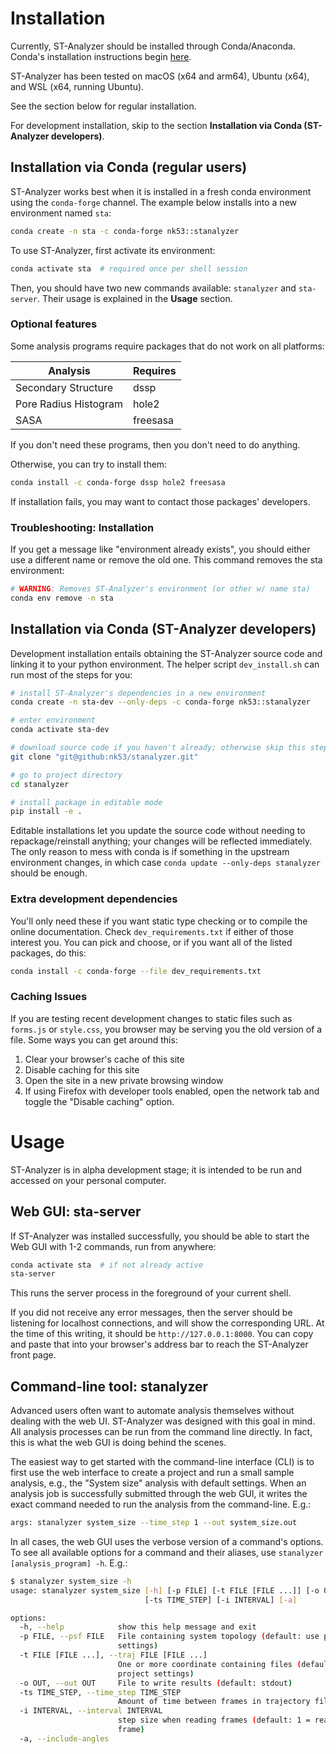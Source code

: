# Installation

Currently, ST-Analyzer should be installed through Conda/Anaconda. Conda's installation instructions begin [here](https://docs.conda.io/projects/conda/en/latest/user-guide/install/index.html).

ST-Analyzer has been tested on macOS (x64 and arm64), Ubuntu (x64), and WSL (x64, running Ubuntu).

See the section below for regular installation.

For development installation, skip to the section __Installation via Conda (ST-Analyzer developers)__.

## Installation via Conda (regular users)

ST-Analyzer works best when it is installed in a fresh conda environment using the `conda-forge` channel. The example below installs into a new environment named `sta`:

```bash
conda create -n sta -c conda-forge nk53::stanalyzer
```

To use ST-Analyzer, first activate its environment:

```bash
conda activate sta  # required once per shell session
```

Then, you should have two new commands available: `stanalyzer` and `sta-server`. Their usage is explained in the __Usage__ section.

### Optional features

Some analysis programs require packages that do not work on all platforms:

| Analysis              | Requires |
|-----------------------|----------|
| Secondary Structure   |   dssp   |
| Pore Radius Histogram |   hole2  |
| SASA                  | freesasa |

If you don't need these programs, then you don't need to do anything.

Otherwise, you can try to install them:

```bash
conda install -c conda-forge dssp hole2 freesasa
```

If installation fails, you may want to contact those packages' developers.

### Troubleshooting: Installation
If you get a message like "environment already exists", you should either use a different name or remove the old one. This command removes the sta environment:

```bash
# WARNING: Removes ST-Analyzer's environment (or other w/ name sta)
conda env remove -n sta
```

## Installation via Conda (ST-Analyzer developers)

Development installation entails obtaining the ST-Analyzer source code and linking it to your python environment. The helper script `dev_install.sh` can run most of the steps for you:

```bash
# install ST-Analyzer's dependencies in a new environment
conda create -n sta-dev --only-deps -c conda-forge nk53::stanalyzer

# enter environment
conda activate sta-dev

# download source code if you haven't already; otherwise skip this step
git clone "git@github:nk53/stanalyzer.git"

# go to project directory
cd stanalyzer

# install package in editable mode
pip install -e .
```

Editable installations let you update the source code without needing to repackage/reinstall anything; your changes will be reflected immediately. The only reason to mess with conda is if something in the upstream environment changes, in which case `conda update --only-deps stanalyzer` should be enough.

### Extra development dependencies

You'll only need these if you want static type checking or to compile the online documentation. Check `dev_requirements.txt` if either of those interest you. You can pick and choose, or if you want all of the listed packages, do this:

```bash
conda install -c conda-forge --file dev_requirements.txt
```

### Caching Issues

If you are testing recent development changes to static files such as `forms.js` or `style.css`, you browser may be serving you the old version of a file. Some ways you can get around this:
1. Clear your browser's cache of this site
2. Disable caching for this site
3. Open the site in a new private browsing window
4. If using Firefox with developer tools enabled, open the network tab and toggle the "Disable caching" option.

# Usage

ST-Analyzer is in alpha development stage; it is intended to be run and accessed on your personal computer.

## Web GUI: sta-server

If ST-Analyzer was installed successfully, you should be able to start the Web GUI with 1-2 commands, run from anywhere:

```bash
conda activate sta  # if not already active
sta-server
```

This runs the server process in the foreground of your current shell.

If you did not receive any error messages, then the server should be listening for localhost connections, and will show the corresponding URL. At the time of this writing, it should be `http://127.0.0.1:8000`. You can copy and paste that into your browser's address bar to reach the ST-Analyzer front page.

## Command-line tool: stanalyzer

Advanced users often want to automate analysis themselves without dealing with the web UI. ST-Analyzer was designed with this goal in mind. All analysis processes can be run from the command line directly. In fact, this is what the web GUI is doing behind the scenes.

The easiest way to get started with the command-line interface (CLI) is to first use the web interface to create a project and run a small sample analysis, e.g., the "System size" analysis with default settings. When an analysis job is successfully submitted through the web GUI, it writes the exact command needed to run the analysis from the command-line. E.g.:

```bash
args: stanalyzer system_size --time_step 1 --out system_size.out
```

In all cases, the web GUI uses the verbose version of a command's options. To see all available options for a command and their aliases, use `stanalyzer [analysis_program] -h`. E.g.:

```bash
$ stanalyzer system_size -h
usage: stanalyzer system_size [-h] [-p FILE] [-t FILE [FILE ...]] [-o OUT]
                              [-ts TIME_STEP] [-i INTERVAL] [-a]

options:
  -h, --help            show this help message and exit
  -p FILE, --psf FILE   File containing system topology (default: use project
                        settings)
  -t FILE [FILE ...], --traj FILE [FILE ...]
                        One or more coordinate containing files (default: use
                        project settings)
  -o OUT, --out OUT     File to write results (default: stdout)
  -ts TIME_STEP, --time_step TIME_STEP
                        Amount of time between frames in trajectory files
  -i INTERVAL, --interval INTERVAL
                        step size when reading frames (default: 1 = read every
                        frame)
  -a, --include-angles
```

